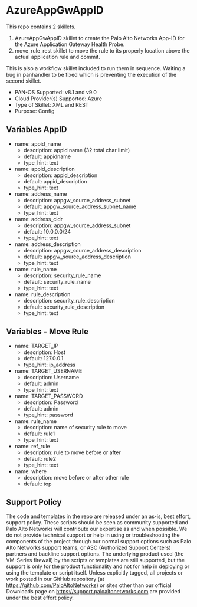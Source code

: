 # AzureAppGwAppID

This repo contains 2 skillets.
1. AzureAppGwAppID skillet to create the Palo Alto Networks App-ID for the Azure Application Gateway Health Probe.
2. move_rule_rest skillet to move the rule to its properly location above the actual application rule and commit.

This is also a workflow skillet included to run them in sequence.  Waiting a bug in panhandler to be fixed which is preventing the execution of the second skillet.

- PAN-OS Supported:  v8.1 and v9.0
- Cloud Provider(s) Supported:  Azure
- Type of Skillet:  XML and REST
- Purpose:  Config

## Variables AppID

  - name: appid_name
    - description: appid name (32 total char limit)
    - default: appidname
    - type_hint: text
  - name: appid_description
    - description: appid_description
    - default: appid_description
    - type_hint: text
  - name: address_name
    - description: appgw_source_address_subnet
    - default: appgw_source_address_subnet_name
    - type_hint: text
  - name: address_cidr
    - description: appgw_source_address_subnet
    - default: 10.0.0.0/24
    - type_hint: text    
  - name: address_description
    - description: appgw_source_address_description
    - default: appgw_source_address_description
    - type_hint: text      
  - name: rule_name
    - description: security_rule_name
    - default: security_rule_name
    - type_hint: text
  - name: rule_description
    - description: security_rule_description
    - default: security_rule_description
    - type_hint: text  

## Variables - Move Rule
  - name: TARGET_IP
    - description: Host
    - default: 127.0.0.1
    - type_hint: ip_address
  - name: TARGET_USERNAME
    - description: Username
    - default: admin
    - type_hint: text
  - name: TARGET_PASSWORD
    - description: Password
    - default: admin
    - type_hint: password
  - name: rule_name
    - description: name of security rule to move
    - default: rule1
    - type_hint: text
  - name: ref_rule
    - description: rule to move before or after
    - default: rule2
    - type_hint: text
  - name: where
    - description: move before or after other rule
    - default: top


## Support Policy
The code and templates in the repo are released under an as-is, best effort,
support policy. These scripts should be seen as community supported and
Palo Alto Networks will contribute our expertise as and when possible.
We do not provide technical support or help in using or troubleshooting the
components of the project through our normal support options such as
Palo Alto Networks support teams, or ASC (Authorized Support Centers)
partners and backline support options. The underlying product used
(the VM-Series firewall) by the scripts or templates are still supported,
but the support is only for the product functionality and not for help in
deploying or using the template or script itself. Unless explicitly tagged,
all projects or work posted in our GitHub repository
(at https://github.com/PaloAltoNetworks) or sites other than our official
Downloads page on https://support.paloaltonetworks.com are provided under
the best effort policy.
